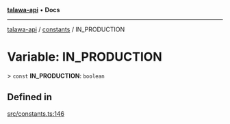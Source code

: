 [**talawa-api**](../../README.md) • **Docs**

***

[talawa-api](../../modules.md) / [constants](../README.md) / IN\_PRODUCTION

# Variable: IN\_PRODUCTION

\> `const` **IN\_PRODUCTION**: `boolean`

## Defined in

[src/constants.ts:146](https://github.com/PalisadoesFoundation/talawa-api/blob/60937520d7a29ccf883a9c6a7c2d186bae92a81b/src/constants.ts#L146)
